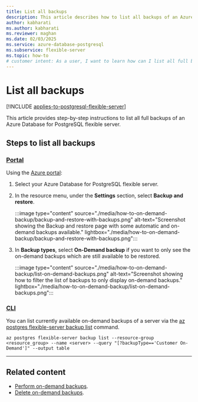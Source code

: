 ```yaml
---
title: List all backups
description: This article describes how to list all backups of an Azure Database for PostgreSQL flexible server.
author: kabharati
ms.author: kabharati
ms.reviewer: maghan
ms.date: 02/03/2025
ms.service: azure-database-postgresql
ms.subservice: flexible-server
ms.topic: how-to
# customer intent: As a user, I want to learn how can I list all full backups of my Azure Database for PostgreSQL flexible server.
---
```


# List all backups

[!INCLUDE [applies-to-postgresql-flexible-server](~/reusable-content/ce-skilling/azure/includes/postgresql/includes/applies-to-postgresql-flexible-server.md)]

This article provides step-by-step instructions to list all full backups of an Azure Database for PostgreSQL flexible server.

## Steps to list all backups

### [Portal](#tab/portal-list-on-demand-backups)

Using the [Azure portal](https://portal.azure.com/):

1. Select your Azure Database for PostgreSQL flexible server.

2. In the resource menu, under the **Settings** section, select **Backup and restore**.

    :::image type="content" source="./media/how-to-on-demand-backup/backup-and-restore-with-backups.png" alt-text="Screenshot showing the Backup and restore page with some automatic and on-demand backups available." lightbox="./media/how-to-on-demand-backup/backup-and-restore-with-backups.png":::

3. In **Backup types**, select **On-Demand backup** if you want to only see the on-demand backups which are still available to be restored.

    :::image type="content" source="./media/how-to-on-demand-backup/list-on-demand-backups.png" alt-text="Screenshot showing how to filter the list of backups to only display on-demand backups." lightbox="./media/how-to-on-demand-backup/list-on-demand-backups.png":::

### [CLI](#tab/cli-list-on-demand-backups)

You can list currently available on-demand backups of a server via the [az postgres flexible-server backup list](/cli/azure/postgres/flexible-server/backup#az-postgres-flexible-server-backup-list) command.

```azurecli-interactive
az postgres flexible-server backup list --resource-group <resource_group> --name <server> --query "[?backupType=='Customer On-Demand']" --output table
```

---

## Related content

- [Perform on-demand backups](how-to-perform-backups.md).
- [Delete on-demand backups](how-to-delete-backups.md).
